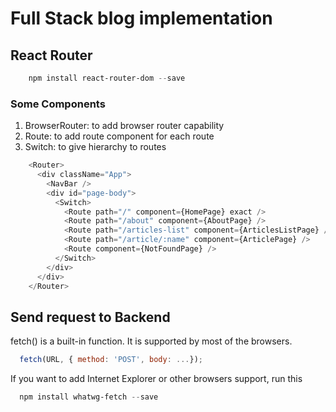 # Full Stack blog implementation

## React Router

```powershell
    npm install react-router-dom --save
```

### Some Components

1. BrowserRouter: to add browser router capability
2. Route: to add route component for each route
3. Switch: to give hierarchy to routes

```javascript
    <Router>
      <div className="App">
        <NavBar />
        <div id="page-body">
          <Switch>
            <Route path="/" component={HomePage} exact />
            <Route path="/about" component={AboutPage} />
            <Route path="/articles-list" component={ArticlesListPage} />
            <Route path="/article/:name" component={ArticlePage} />
            <Route component={NotFoundPage} />
          </Switch>
        </div>
      </div>
    </Router>
```

## Send request to Backend

fetch() is a built-in function. It is supported by most of the browsers.

```javascript
  fetch(URL, { method: 'POST', body: ...});
```

If you want to add Internet Explorer or other browsers support, run this

```powershell
  npm install whatwg-fetch --save
```
